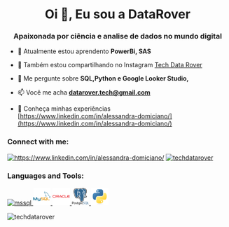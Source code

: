 <h1 align="center">Oi 👋, Eu sou a DataRover</h1>
<h3 align="center">Apaixonada por ciência e analise de dados no mundo digital</h3>

- 🌱 Atualmente estou aprendento **PowerBi, SAS**

- 👯 Também estou compartilhando no Instagram [Tech Data Rover](https://www.instagram.com/techdatarover/)

- 💬 Me pergunte sobre **SQL,Python e Google Looker Studio,**

- 📫 Você me acha **datarover.tech@gmail.com**

- 📄 Conheça minhas experiências [https://www.linkedin.com/in/alessandra-domiciano/](https://www.linkedin.com/in/alessandra-domiciano/)

<h3 align="left">Connect with me:</h3>
<p align="left">
<a href="https://linkedin.com/in/https://www.linkedin.com/in/alessandra-domiciano/" target="blank"><img align="center" src="https://raw.githubusercontent.com/rahuldkjain/github-profile-readme-generator/master/src/images/icons/Social/linked-in-alt.svg" alt="https://www.linkedin.com/in/alessandra-domiciano/" height="30" width="40" /></a>
<a href="https://instagram.com/techdatarover" target="blank"><img align="center" src="https://raw.githubusercontent.com/rahuldkjain/github-profile-readme-generator/master/src/images/icons/Social/instagram.svg" alt="techdatarover" height="30" width="40" /></a>
</p>

<h3 align="left">Languages and Tools:</h3>
<p align="left"> <a href="https://www.microsoft.com/en-us/sql-server" target="_blank" rel="noreferrer"> <img src="https://www.svgrepo.com/show/303229/microsoft-sql-server-logo.svg" alt="mssql" width="40" height="40"/> </a> <a href="https://www.mysql.com/" target="_blank" rel="noreferrer"> <img src="https://raw.githubusercontent.com/devicons/devicon/master/icons/mysql/mysql-original-wordmark.svg" alt="mysql" width="40" height="40"/> </a> <a href="https://www.oracle.com/" target="_blank" rel="noreferrer"> <img src="https://raw.githubusercontent.com/devicons/devicon/master/icons/oracle/oracle-original.svg" alt="oracle" width="40" height="40"/> </a> <a href="https://www.postgresql.org" target="_blank" rel="noreferrer"> <img src="https://raw.githubusercontent.com/devicons/devicon/master/icons/postgresql/postgresql-original-wordmark.svg" alt="postgresql" width="40" height="40"/> </a> <a href="https://www.python.org" target="_blank" rel="noreferrer"> <img src="https://raw.githubusercontent.com/devicons/devicon/master/icons/python/python-original.svg" alt="python" width="40" height="40"/> </a> </p>

<p><img align="center" src="https://github-readme-stats.vercel.app/api/top-langs?username=techdatarover&show_icons=true&locale=en&layout=compact" alt="techdatarover" /></p>
